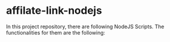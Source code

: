 # affilate-link-nodejs

In this project repository, there are following NodeJS Scripts. The functionalities for them are the following: 
